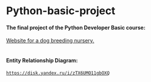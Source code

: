# Python-basic-project

#### The final project of the Python Developer Basic course:
<u>Website for a dog breeding nursery.</u>
<br></br>
#### Entity Relationship Diagram:
<code>https://disk.yandex.ru/i/zTX6UMO11gbOXQ
